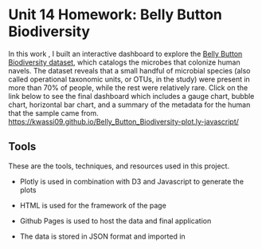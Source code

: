 # Unit 14 Homework: Belly Button Biodiversity

In this work , I built an interactive dashboard to explore the [Belly Button Biodiversity dataset](http://robdunnlab.com/projects/belly-button-biodiversity/), which catalogs the microbes that colonize human navels.
The dataset reveals that a small handful of microbial species (also called operational taxonomic units, or OTUs, in the study) were present in more than 70% of people, while the rest were relatively rare.
Click on the link below to see the final dashboard which includes a gauge chart, bubble chart, horizontal bar chart, and a summary of the metadata for the human that the sample came from.
https://kwassi09.github.io/Belly_Button_Biodiversity-plot.ly-javascript/


 

## Tools
These are the tools, techniques, and resources used in this project.

* Plotly is used in combination with D3 and Javascript to generate the plots

* HTML is used for the framework of the page

* Github Pages is used to host the data and final application

* The data is stored in JSON format and imported in



